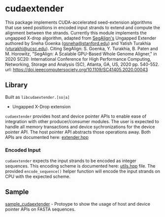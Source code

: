 # cudaextender

This package implements CUDA-accelerated seed-extension algorithms that use seed positions in 
encoded input strands to extend and compute the alignment between the strands. 
Currently this module implements the ungapped X-drop algorithm, adapted from 
[SegAlign's](https://github.com/gsneha26/SegAlign) Ungapped Extender  authored by 
Sneha Goenka (gsneha@stanford.edu) and Yatish Turakhia (yturakhi@ucsc.edu).
Citing SegAlign: S. Goenka, Y. Turakhia, B. Paten and M. Horowitz,  "SegAlign: A Scalable 
GPU-Based Whole Genome Aligner," in 2020 SC20: International Conference for High Performance 
Computing, Networking, Storage and Analysis (SC), Atlanta, GA, US, 2020 pp. 540-552.
url: https://doi.ieeecomputersociety.org/10.1109/SC41405.2020.00043

## Library
Built as `libcudaextender.[so|a]`

* Ungapped X-Drop extension

`cudaextender` provides host and device pointer APIs to enable ease of integration with other
producer/consumer modules. The user is expected to handle all memory transactions and device
sychronizations for the device pointer API. The host pointer API abstracts those operations away.
Both APIs are documented here: [extender.hpp](include/claraparabricks/genomeworks/cudaextender/extender.hpp)

### Encoded Input
`cudaextender` expects the input strands to be encoded as integer sequences. 
This encoding scheme is documented here: [utils.hpp](include/claraparabricks/genomeworks/cudaextender/utils.hpp)
file. The provided `encode_sequence()` helper function will encode the input strands on CPU with
the expected scheme. 

## Sample
[sample_cudaextender](samples/sample_cudaextender.cpp) - Protoype to show the usage of host and device pointer APIs on FASTA sequences.
